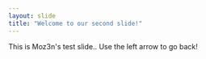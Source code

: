 ```yaml
---
layout: slide
title: "Welcome to our second slide!"
---
```

This is Moz3n's test slide..
Use the left arrow to go back!
